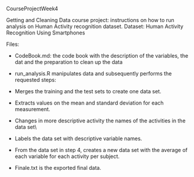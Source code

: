 CourseProjectWeek4

Getting and Cleaning Data course project: instructions on how to run analysis on Human Activity recognition dataset.
Dataset: Human Activity Recognition Using Smartphones

Files:

- CodeBook.md: the code book with the description of the variables, the dat and the preparation to clean up the data

- run_analysis.R manipulates data and subsequently performs the requested steps:

- Merges the training and the test sets to create one data set.
- Extracts values on the mean and standard deviation for each measurement.
- Changes in more descriptive activity the names of the activities in the data set\
- Labels the data set with descriptive variable names.
- From the data set in step 4, creates a new data set with the average of each variable for each activity per subject.

- Finale.txt is the exported final data.
